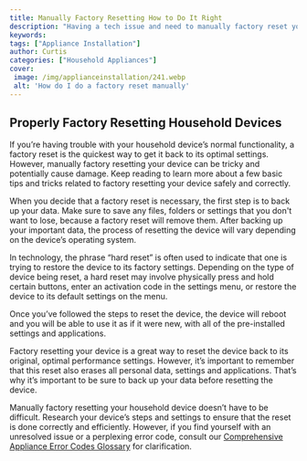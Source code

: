 ```yaml
---
title: Manually Factory Resetting How to Do It Right
description: "Having a tech issue and need to manually factory reset your computer Learn the best tips tricks and advice from this helpful blog post on how to do it right"
keywords: 
tags: ["Appliance Installation"]
author: Curtis
categories: ["Household Appliances"]
cover: 
 image: /img/applianceinstallation/241.webp
 alt: 'How do I do a factory reset manually'
---
```

## Properly Factory Resetting Household Devices 

If you’re having trouble with your household device’s normal functionality, a factory reset is the quickest way to get it back to its optimal settings. However, manually factory resetting your device can be tricky and potentially cause damage. Keep reading to learn more about a few basic tips and tricks related to factory resetting your device safely and correctly.

When you decide that a factory reset is necessary, the first step is to back up your data. Make sure to save any files, folders or settings that you don't want to lose, because a factory reset will remove them. After backing up your important data, the process of resetting the device will vary depending on the device’s operating system. 

In technology, the phrase “hard reset” is often used to indicate that one is trying to restore the device to its factory settings. Depending on the type of device being reset, a hard reset may involve physically press and hold certain buttons, enter an activation code in the settings menu, or restore the device to its default settings on the menu. 

Once you’ve followed the steps to reset the device, the device will reboot and you will be able to use it as if it were new, with all of the pre-installed settings and applications.

Factory resetting your device is a great way to reset the device back to its original, optimal performance settings. However, it’s important to remember that this reset also erases all personal data, settings and applications. That’s why it’s important to be sure to back up your data before resetting the device.

Manually factory resetting your household device doesn’t have to be difficult. Research your device’s steps and settings to ensure that the reset is done correctly and efficiently. However, if you find yourself with an unresolved issue or a perplexing error code, consult our [Comprehensive Appliance Error Codes Glossary](./error-codes/) for clarification.
